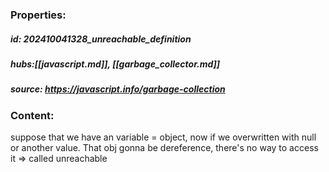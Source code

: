 ### Properties:


##### id: 202410041328_unreachable_definition
##### hubs:[[javascript.md]], [[garbage_collector.md]]
##### source: https://javascript.info/garbage-collection


### Content:

suppose that we have an variable = object, now if we overwritten with null or another value. That obj gonna be dereference, there's no way to access it => called unreachable
